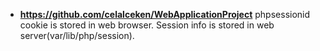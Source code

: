 * **<https://github.com/celalceken/WebApplicationProject>** 
phpsessionid cookie is stored in web browser.
Session info is stored in web server(var/lib/php/session).